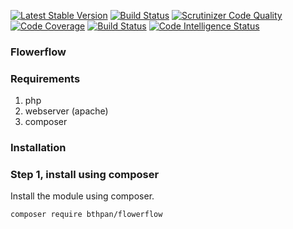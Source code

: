 [![Latest Stable Version](https://poser.pugx.org/bthpan/flowerflow/v)](//packagist.org/packages/bthpan/flowerflow)
[![Build Status](https://travis-ci.com/ejessyp/flowerflow.svg?branch=main)](https://travis-ci.com/ejessyp/flowerflow)
[![Scrutinizer Code Quality](https://scrutinizer-ci.com/g/ejessyp/flowerflow/badges/quality-score.png?b=main)](https://scrutinizer-ci.com/g/ejessyp/flowerflow/?branch=main)
[![Code Coverage](https://scrutinizer-ci.com/g/ejessyp/flowerflow/badges/coverage.png?b=main)](https://scrutinizer-ci.com/g/ejessyp/flowerflow/?branch=main)
[![Build Status](https://scrutinizer-ci.com/g/ejessyp/flowerflow/badges/build.png?b=main)](https://scrutinizer-ci.com/g/ejessyp/flowerflow/build-status/main)
[![Code Intelligence Status](https://scrutinizer-ci.com/g/ejessyp/flowerflow/badges/code-intelligence.svg?b=main)](https://scrutinizer-ci.com/code-intelligence)

### Flowerflow

### Requirements
1. php
2. webserver (apache)
3. composer

### Installation

### Step 1, install using composer

Install the module using composer.

```
composer require bthpan/flowerflow
```
